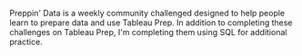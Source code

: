 Preppin' Data is a weekly community challenged designed to help people learn to prepare data and use Tableau Prep. In addition to completing these challenges on Tableau Prep, I'm completing them using SQL for additional practice.
